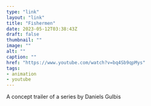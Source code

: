 ```yaml
---
type: "link"
layout: "link"
title: "Fishermen"
date: 2023-05-12T03:38:43Z
draft: false
thumbnail: ""
image: ""
alt: ""
caption: ""
href: "https://www.youtube.com/watch?v=bq4Sb9qpMys"
tags:
- animation
- youtube
---
```


A concept trailer of a series by Daniels Gulbis
